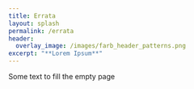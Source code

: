```yaml
---
title: Errata
layout: splash
permalink: /errata
header:
  overlay_image: /images/farb_header_patterns.png
excerpt: "**Lorem Ipsum**"
---
```


Some text to fill the empty page